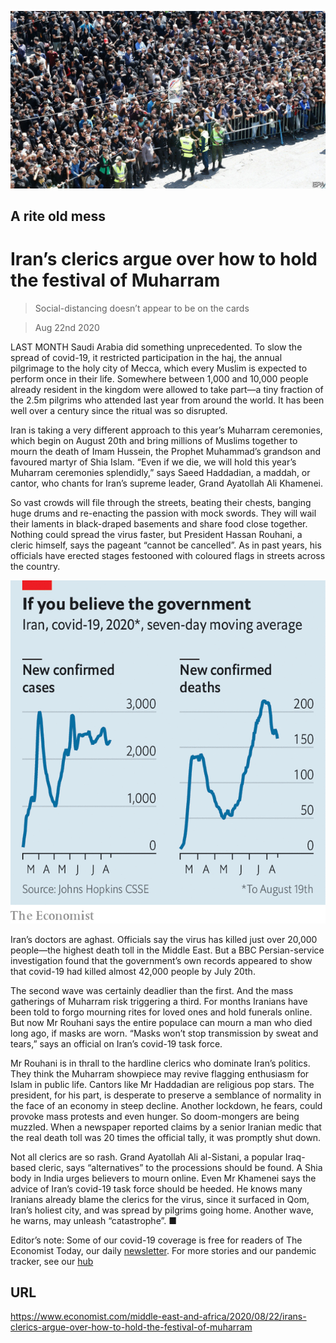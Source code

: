![](./images/20200822_MAP504.jpg)

## A rite old mess

# Iran’s clerics argue over how to hold the festival of Muharram

> Social-distancing doesn’t appear to be on the cards

> Aug 22nd 2020

LAST MONTH Saudi Arabia did something unprecedented. To slow the spread of covid-19, it restricted participation in the haj, the annual pilgrimage to the holy city of Mecca, which every Muslim is expected to perform once in their life. Somewhere between 1,000 and 10,000 people already resident in the kingdom were allowed to take part—a tiny fraction of the 2.5m pilgrims who attended last year from around the world. It has been well over a century since the ritual was so disrupted.

Iran is taking a very different approach to this year’s Muharram ceremonies, which begin on August 20th and bring millions of Muslims together to mourn the death of Imam Hussein, the Prophet Muhammad’s grandson and favoured martyr of Shia Islam. “Even if we die, we will hold this year’s Muharram ceremonies splendidly,” says Saeed Haddadian, a maddah, or cantor, who chants for Iran’s supreme leader, Grand Ayatollah Ali Khamenei.

So vast crowds will file through the streets, beating their chests, banging huge drums and re-enacting the passion with mock swords. They will wail their laments in black-draped basements and share food close together. Nothing could spread the virus faster, but President Hassan Rouhani, a cleric himself, says the pageant “cannot be cancelled”. As in past years, his officials have erected stages festooned with coloured flags in streets across the country.



![](./images/20200822_MAC227.png)

Iran’s doctors are aghast. Officials say the virus has killed just over 20,000 people—the highest death toll in the Middle East. But a BBC Persian-service investigation found that the government’s own records appeared to show that covid-19 had killed almost 42,000 people by July 20th.

The second wave was certainly deadlier than the first. And the mass gatherings of Muharram risk triggering a third. For months Iranians have been told to forgo mourning rites for loved ones and hold funerals online. But now Mr Rouhani says the entire populace can mourn a man who died long ago, if masks are worn. “Masks won’t stop transmission by sweat and tears,” says an official on Iran’s covid-19 task force.

Mr Rouhani is in thrall to the hardline clerics who dominate Iran’s politics. They think the Muharram showpiece may revive flagging enthusiasm for Islam in public life. Cantors like Mr Haddadian are religious pop stars. The president, for his part, is desperate to preserve a semblance of normality in the face of an economy in steep decline. Another lockdown, he fears, could provoke mass protests and even hunger. So doom-mongers are being muzzled. When a newspaper reported claims by a senior Iranian medic that the real death toll was 20 times the official tally, it was promptly shut down.

Not all clerics are so rash. Grand Ayatollah Ali al-Sistani, a popular Iraq-based cleric, says “alternatives” to the processions should be found. A Shia body in India urges believers to mourn online. Even Mr Khamenei says the advice of Iran’s covid-19 task force should be heeded. He knows many Iranians already blame the clerics for the virus, since it surfaced in Qom, Iran’s holiest city, and was spread by pilgrims going home. Another wave, he warns, may unleash “catastrophe”. ■

Editor’s note: Some of our covid-19 coverage is free for readers of The Economist Today, our daily [newsletter](https://www.economist.com/https://my.economist.com/user#newsletter). For more stories and our pandemic tracker, see our [hub](https://www.economist.com//news/2020/03/11/the-economists-coverage-of-the-coronavirus)

## URL

https://www.economist.com/middle-east-and-africa/2020/08/22/irans-clerics-argue-over-how-to-hold-the-festival-of-muharram
